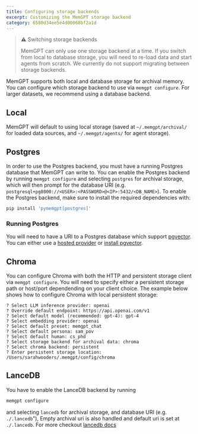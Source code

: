 ```yaml
---
title: Configuring storage backends
excerpt: Customizing the MemGPT storage backend
category: 6580d34ee5e4d00068bf2a1d
---
```


> ⚠️ Switching storage backends
>
> MemGPT can only use one storage backend at a time. If you switch from local to database storage, you will need to re-load data and start agents from scratch. We currently do not support migrating between storage backends.

MemGPT supports both local and database storage for archival memory. You can configure which storage backend to use via `memgpt configure`. For larger datasets, we recommend using a database backend.

## Local

MemGPT will default to using local storage (saved at `~/.memgpt/archival/` for loaded data sources, and `~/.memgpt/agents/` for agent storage).

## Postgres

In order to use the Postgres backend, you must have a running Postgres database that MemGPT can write to. You can enable the Postgres backend by running `memgpt configure` and selecting `postgres` for archival storage, which will then prompt for the database URI (e.g. `postgresql+pg8000://<USER>:<PASSWORD>@<IP>:5432/<DB_NAME>`). To enable the Postgres backend, make sure to install the required dependencies with:

```sh
pip install 'pymemgpt[postgres]'
```

### Running Postgres

You will need to have a URI to a Postgres database which support [pgvector](https://github.com/pgvector/pgvector). You can either use a [hosted provider](https://github.com/pgvector/pgvector/issues/54) or [install pgvector](https://github.com/pgvector/pgvector#installation).

## Chroma

You can configure Chroma with both the HTTP and persistent storage client via `memgpt configure`. You will need to specify either a persistent storage path or host/port dependending on your client choice. The example below shows how to configure Chroma with local persistent storage:

```text
? Select LLM inference provider: openai
? Override default endpoint: https://api.openai.com/v1
? Select default model (recommended: gpt-4): gpt-4
? Select embedding provider: openai
? Select default preset: memgpt_chat
? Select default persona: sam_pov
? Select default human: cs_phd
? Select storage backend for archival data: chroma
? Select chroma backend: persistent
? Enter persistent storage location: /Users/sarahwooders/.memgpt/config/chroma
```

## LanceDB

You have to enable the LanceDB backend by running

```sh
memgpt configure
```

and selecting `lancedb` for archival storage, and database URI (e.g. `./.lancedb`"), Empty archival uri is also handled and default uri is set at `./.lancedb`. For more checkout [lancedb docs](https://lancedb.github.io/lancedb/)
